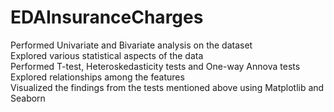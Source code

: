 # EDAInsuranceCharges
Performed Univariate and Bivariate analysis on the dataset <br>
Explored various statistical aspects of the data <br>
Performed T-test, Heteroskedasticity tests and One-way Annova tests <br>
Explored relationships among the features <br>
Visualized the findings from the tests mentioned above using Matplotlib and Seaborn
